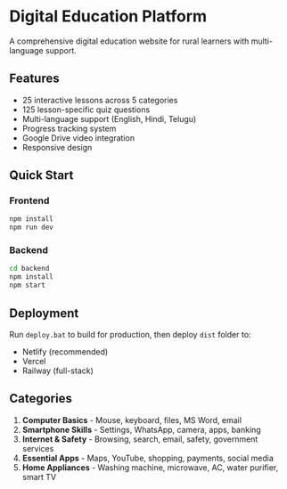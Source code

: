 # Digital Education Platform

A comprehensive digital education website for rural learners with multi-language support.

## Features

- 25 interactive lessons across 5 categories
- 125 lesson-specific quiz questions
- Multi-language support (English, Hindi, Telugu)
- Progress tracking system
- Google Drive video integration
- Responsive design

## Quick Start

### Frontend
```bash
npm install
npm run dev
```

### Backend
```bash
cd backend
npm install
npm start
```

## Deployment

Run `deploy.bat` to build for production, then deploy `dist` folder to:
- Netlify (recommended)
- Vercel
- Railway (full-stack)

## Categories

1. **Computer Basics** - Mouse, keyboard, files, MS Word, email
2. **Smartphone Skills** - Settings, WhatsApp, camera, apps, banking
3. **Internet & Safety** - Browsing, search, email, safety, government services
4. **Essential Apps** - Maps, YouTube, shopping, payments, social media
5. **Home Appliances** - Washing machine, microwave, AC, water purifier, smart TV